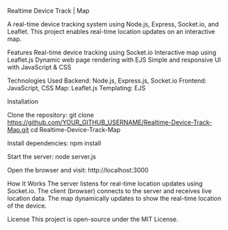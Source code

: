 Realtime Device Track | Map

A real-time device tracking system using Node.js, Express, Socket.io, and Leaflet. This project enables real-time location updates on an interactive map.

Features
Real-time device tracking using Socket.io
Interactive map using Leaflet.js
Dynamic web page rendering with EJS
Simple and responsive UI with JavaScript & CSS

Technologies Used
Backend: Node.js, Express.js, Socket.io
Frontend: JavaScript, CSS
Map: Leaflet.js
Templating: EJS

Installation

Clone the repository:
git clone https://github.com/YOUR_GITHUB_USERNAME/Realtime-Device-Track-Map.git
cd Realtime-Device-Track-Map

Install dependencies:
npm install

Start the server:
node server.js

Open the browser and visit:
http://localhost:3000

How It Works
The server listens for real-time location updates using Socket.io.
The client (browser) connects to the server and receives live location data.
The map dynamically updates to show the real-time location of the device.

License
This project is open-source under the MIT License.

